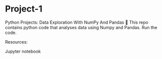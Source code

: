 # Project-1
Python Projects: Data Exploration With NumPy And Pandas 🐍
This repo contains python code that analyses data using Numpy and Pandas.
Run the code.



Resources:

Jupyter notebook
